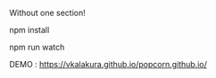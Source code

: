 Without one section!


npm install


npm run watch

DEMO : https://vkalakura.github.io/popcorn.github.io/